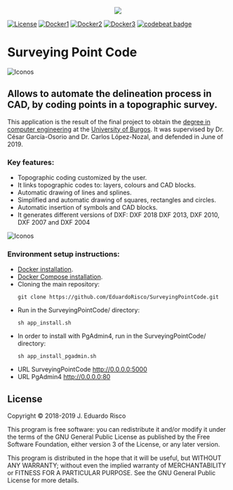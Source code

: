 <p align="center">
  <img src="https://github.com/EduardoRisco/SurveyingPointCode/blob/master/Docs/Logo/Logo_spc.png">
</p>   

[![License](https://flat.badgen.net/badge/license/GPL%203/cyan)](https://github.com/EduardoRisco/SurveyingPointCode/blob/master/LICENSE.txt)
[![Docker1](https://flat.badgen.net/badge/docker-python/3.7Alpine/blue?icon=docker)](https://hub.docker.com/_/python)
[![Docker2](https://flat.badgen.net/badge/docker-postgis/mdillon\postgis/blue?icon=docker)](https://hub.docker.com/r/mdillon/postgis/)
[![Docker3](https://flat.badgen.net/badge/docker-pgadmin4/dpage\pgadmin4/blue?icon=docker)](https://hub.docker.com/r/dpage/pgadmin4/)
[![codebeat badge](https://codebeat.co/badges/a604be44-89a1-43f7-9093-247b5109a5e2)](https://codebeat.co/projects/github-com-eduardorisco-surveyingpointcode-master)


# Surveying Point Code      
![Iconos](https://github.com/EduardoRisco/SurveyingPointCode/blob/master/Docs/Logo/Transf_opt.png)
## Allows to automate the delineation process in CAD, by coding points in a topographic survey.

This application is the result of the final project to obtain the [degree in
computer engineering](https://www.ubu.es/grado-en-ingenieria-informatica) at
the [University of Burgos](http://www.ubu.es). It was supervised by Dr. César
García-Osorio and Dr. Carlos López-Nozal, and defended in June of 2019.

### Key features:

- Topographic coding customized by the user.
- It links topographic codes to: layers, colours and CAD blocks.
- Automatic drawing of lines and splines.
- Simplified and automatic drawing of squares, rectangles and circles.
- Automatic insertion of symbols and CAD blocks.
- It generates different versions of DXF: DXF 2018  DXF 2013, DXF 2010, DXF 2007 and DXF 2004

![Iconos](https://github.com/EduardoRisco/SurveyingPointCode/blob/master/Docs/Logo/portada2.png)

### Environment setup instructions:

- [Docker installation](https://docs.docker.com/v17.12/install/).
- [Docker Compose installation](https://docs.docker.com/compose/install/).
- Cloning the main repository:
  ```
  git clone https://github.com/EduardoRisco/SurveyingPointCode.git
  ```
- Run in the SurveyingPointCode/ directory:
   ```
   sh app_install.sh
   ```
- In order to install  with PgAdmin4, run in the SurveyingPointCode/ directory: 
   ```
   sh app_install_pgadmin.sh
   ```
- URL  SurveyingPointCode  http://0.0.0.0:5000 
- URL  PgAdmin4  http://0.0.0.0:80

## License

Copyright © 2018-2019 J. Eduardo Risco

This program is free software: you can redistribute it and/or modify
it under the terms of the GNU General Public License as published by
the Free Software Foundation, either version 3 of the License, or
any later version.

This program is distributed in the hope that it will be useful,
but WITHOUT ANY WARRANTY; without even the implied warranty of
MERCHANTABILITY or FITNESS FOR A PARTICULAR PURPOSE. See the
GNU General Public License for more details.
